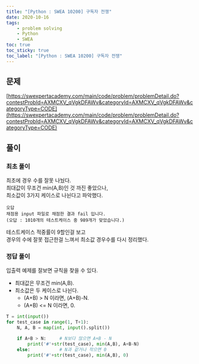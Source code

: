 ```yaml
---
title: "[Python : SWEA 10200] 구독자 전쟁"
date: 2020-10-16
tags:
    - problem solving
    - Python
    - SWEA
toc: true
toc_sticky: true
toc_label: "[Python : SWEA 10200] 구독자 전쟁"
---
```

## 문제
[https://swexpertacademy.com/main/code/problem/problemDetail.do?contestProbId=AXMCXV_qVgkDFAWv&categoryId=AXMCXV_qVgkDFAWv&categoryType=CODE](https://swexpertacademy.com/main/code/problem/problemDetail.do?contestProbId=AXMCXV_qVgkDFAWv&categoryId=AXMCXV_qVgkDFAWv&categoryType=CODE)

## 풀이
### 최초 풀이
최초에 경우 수를 잘못 나눴다.  
최대값이 무조건 min(A,B)인 것 까진 좋았으나,  
최소값이 3가지 케이스로 나뉜다고 파악했다.  

```
오답
채점용 input 파일로 채점한 결과 fail 입니다.
(오답 : 1010개의 테스트케이스 중 989개가 맞았습니다.)
```

테스트케이스 적중률이 9할인걸 보고  
경우의 수에 잘못 접근한걸 느껴서 최소값 경우수를 다시 정리했다.  

### 정답 풀이
입출력 예제를 잘보면 규칙을 찾을 수 있다.  

- 최대값은 무조건 min(A,B).
- 최소값은 두 케이스로 나뉜다.
    - (A+B) > N 이라면, (A+B)-N.
    - (A+B) <= N 이라면, 0.

```python
T = int(input())
for test_case in range(1, T+1):
    N, A, B = map(int, input().split())

    if A+B > N:     # N보다 많으면 A+B - N
        print('#'+str(test_case), min(A,B), A+B-N)
    else:           # N과 같거나 작으면 0
        print('#'+str(test_case), min(A,B), 0)
```
